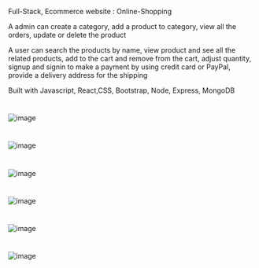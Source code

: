 Full-Stack, Ecommerce website : Online-Shopping


A admin can create a category, add a product to category, view all the orders, update or delete the product

A user can search the products by name, view product and see all the related products, add to the cart and remove from the cart, adjust quantity, signup and signin to make a payment by using credit card or PayPal, provide a delivery address for the shipping

Built with Javascript, React,CSS, Bootstrap, Node, Express, MongoDB

#
![image](https://user-images.githubusercontent.com/54459398/107093851-9cb40e80-67cb-11eb-8ddc-22d0e66cfdbd.png)
#
![image](https://user-images.githubusercontent.com/54459398/107094041-f4527a00-67cb-11eb-9376-3847a3d044bb.png)
#
![image](https://user-images.githubusercontent.com/54459398/107094125-1fd56480-67cc-11eb-8cd7-fa83a11476c5.png)
#
![image](https://user-images.githubusercontent.com/54459398/107094219-41365080-67cc-11eb-82f6-4a63daa1f914.png)
#
![image](https://user-images.githubusercontent.com/54459398/107094310-6925b400-67cc-11eb-9282-76ee06d0d4d3.png)
#

![image](https://user-images.githubusercontent.com/54459398/107094371-82c6fb80-67cc-11eb-8ea5-4683dc7a7498.png)

